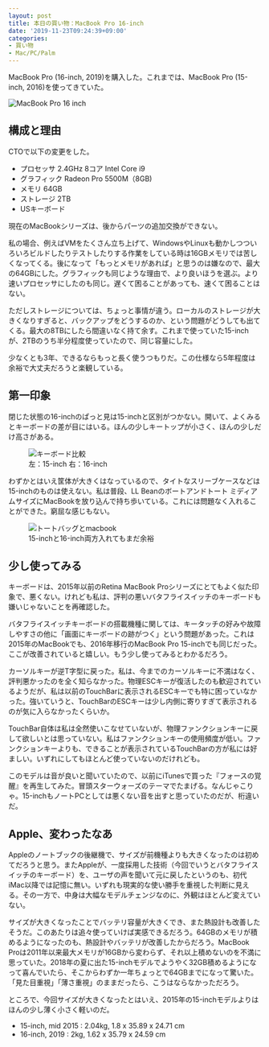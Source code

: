 ```yaml
---
layout: post
title: 本日の買い物：MacBook Pro 16-inch
date: '2019-11-23T09:24:39+09:00'
categories:
- 買い物
- Mac/PC/Palm
---
```


MacBook Pro (16-inch, 2019)を購入した。これまでは、MacBook Pro (15-inch, 2016)を使ってきていた。

![MacBook Pro 16 inch](/blog/images/macbook-pro-16.jpg)

## 構成と理由

CTOで以下の変更をした。

* プロセッサ 2.4GHz 8コア Intel Core i9
* グラフィック Radeon Pro 5500M（8GB)
* メモリ 64GB
* ストレージ 2TB
* USキーボード

現在のMacBookシリーズは、後からパーツの追加交換ができない。

私の場合、例えばVMをたくさん立ち上げて、WindowsやLinuxも動かしつついろいろビルドしたりテストしたりする作業をしている時は16GBメモリでは苦しくなってくる。後になって「もっとメモリがあれば」と思うのは嫌なので、最大の64GBにした。グラフィックも同じような理由で、より良いほうを選ぶ。より速いプロセッサにしたのも同じ。遅くて困ることがあっても、速くて困ることはない。

ただしストレージについては、ちょっと事情が違う。ローカルのストレージが大きくなりすぎると、バックアップをどうするのか、という問題がどうしても出てくる。最大の8TBにしたら間違いなく持て余す。これまで使っていた15-inchが、2TBのうち半分程度使っていたので、同じ容量にした。

少なくとも3年、できるならもっと長く使うつもりだ。この仕様なら5年程度は余裕で大丈夫だろうと楽観している。

## 第一印象

閉じた状態の16-inchのぱっと見は15-inchと区別がつかない。開いて、よくみるとキーボードの差が目にはいる。ほんの少しキートップが小さく、ほんの少しだけ高さがある。

<figure>
<img src='/blog/images/macbook-keyboards.jpg' alt='キーボード比較' />
<figcaption>左：15-inch 右：16-inch</figcaption>
</figure>

わずかとはいえ筐体が大きくはなっているので、タイトなスリーブケースなどは15-inchのものは使えない。私は普段、LL Beanのボートアンドトート ミディアムサイズにMacBookを放り込んで持ち歩いている。これには問題なく入れることができた。窮屈な感じもない。

<figure>
<img src='/blog/images/macbooks-and-tote.jpg' alt='トートバッグとmacbook' />
<figcaption>15-inchと16-inch両方入れてもまだ余裕</figcaption>
</figure>

## 少し使ってみる

キーボードは、2015年以前のRetina MacBook Proシリーズにとてもよく似た印象で、悪くない。けれども私は、評判の悪いバタフライスイッチのキーボードも嫌いじゃないことを再確認した。

バタフライスイッチキーボードの搭載機種に関しては、キータッチの好みや故障しやすさの他に「画面にキーボードの跡がつく」という問題があった。これは2015年のMacBookでも、2016年移行のMacBook Pro 15-inchでも同じだった。ここが改善されていると嬉しい。もう少し使ってみるとわかるだろう。

カーソルキーが逆T字型に戻った。私は、今までのカーソルキーに不満はなく、評判悪かったのを全く知らなかった。物理ESCキーが復活したのも歓迎されているようだが、私は以前のTouchBarに表示されるESCキーでも特に困っていなかった。強いていうと、TouchBarのESCキーは少し内側に寄りすぎて表示されるのが気に入らなかったくらいか。

TouchBar自体は私は全然使いこなせていないが、物理ファンクションキーに戻して欲しいとは思っていない。私はファンクションキーの使用頻度が低い。ファンクションキーよりも、できることが表示されているTouchBarの方が私には好ましい。いずれにしてもほとんど使っていないのだけれども。

このモデルは音が良いと聞いていたので、以前にiTunesで買った『フォースの覚醒』を再生してみた。冒頭スターウォーズのテーマでたまげる。なんじゃこりゃ。15-inchもノートPCとしては悪くない音を出すと思っていたのだが、桁違いだ。


## Apple、変わったなあ

Appleのノートブックの後継機で、サイズが前機種よりも大きくなったのは初めてだろうと思う。またAppleが、一度採用した技術（今回でいうとバタフライスイッチのキーボード）を、ユーザの声を聞いて元に戻したというのも、初代iMac以降では記憶に無い。いずれも現実的な使い勝手を重視した判断に見える。その一方で、中身は大幅なモデルチェンジなのに、外観はほとんど変えていない。

サイズが大きくなったことでバッテリ容量が大きくでき、また熱設計も改善したそうだ。このあたりは追々使っていけば実感できるだろう。64GBのメモリが積めるようになったのも、熱設計やバッテリが改善したからだろう。MacBook Proは2011年以来最大メモリが16GBから変わらず、それ以上積めないのを不満に思っていた。2018年の夏に出た15-inchモデルでようやく32GB積めるようになって喜んでいたら、そこからわずか一年ちょっとで64GBまでになって驚いた。「見た目重視」「薄さ重視」のままだったら、こうはならなかっただろう。

ところで、今回サイズが大きくなったとはいえ、2015年の15-inchモデルよりはほんの少し薄く小さく軽いのだ。

  * 15-inch, mid 2015 : 2.04kg, 1.8 x 35.89 x 24.71 cm
  * 16-inch, 2019 : 2kg, 1.62 x 35.79 x 24.59 cm

